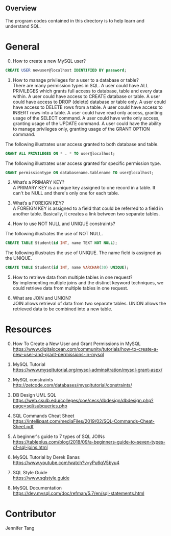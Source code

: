 ## Overview ##
The program codes contained in this directory is to help learn and understand SQL.  

# General #
0. How to create a new MySQL user?  
```sql
CREATE USER newuser@localhost IDENTIFIED BY password;
```

1. How to manage privileges for a user to a database or table?  
There are many permission types in SQL.  A user could have ALL PRIVILEGES which grants full access to database, table and every data within.  A user could have access to CREATE database or table.  A user could have access to DROP (delete) database or table only.  A user could have access to DELETE rows from a table.  A user could have access to INSERT rows into a table.  A user could have read only access, granting usage of the SELECT command.  A user could have write only access, granting usage of the UPDATE command.  A user could have the ability to manage privileges only, granting usage of the GRANT OPTION command.  

The following illustrates user access granted to both database and table.  
```sql
GRANT ALL PRIVILEGES ON * . * TO user@localhost;
```

The following illustrates user access granted for specific permission type.  
```sql
GRANT permissiontype ON databasename.tablename TO user@localhost;
```

2. What’s a PRIMARY KEY?  
A PRIMARY KEY is a unique key assigned to one record in a table.  It can't be NULL and there's only one for each table.  

3. What’s a FOREIGN KEY?  
A FOREIGN KEY is assigned to a field that could be referred to a field in another table.  Basically, it creates a link between two separate tables.  

4. How to use NOT NULL and UNIQUE constraints?  

The following illustrates the use of NOT NULL.  
```sql
CREATE TABLE Student(id INT, name TEXT NOT NULL);
```

The following illustrates the use of UNIQUE.  The name field is assigned as the UNIQUE.  
```sql
CREATE TABLE Student(id INT, name VARCHAR(30) UNIQUE);
```

5. How to retrieve data from multiple tables in one request?  
By implementing multiple joins and the distinct keyword techniques, we could retrieve data from multiple tables in one request.  

6. What are JOIN and UNION?  
JOIN allows retrieval of data from two separate tables.  UNION allows the retrieved data to be combined into a new table.  

# Resources #
0. How To Create a New User and Grant Permissions in MySQL  
https://www.digitalocean.com/community/tutorials/how-to-create-a-new-user-and-grant-permissions-in-mysql  

1. MySQL Tutorial  
https://www.mysqltutorial.org/mysql-adminsitration/mysql-grant-aspx/  

2. MySQL constraints  
http://zetcode.com/databases/mysqltutorial/constraints/  

3. DB Design UML SQL  
https://web.csulb.edu/colleges/coe/cecs/dbdesign/dbdesign.php?page=sql/subqueries.php  

4. SQL Commands Cheat Sheet  
https://intellipaat.com/mediaFiles/2019/02/SQL-Commands-Cheat-Sheet.pdf  

5. A beginner's guide to 7 types of SQL JOINs  
https://tableplus.com/blog/2018/09/a-beginners-guide-to-seven-types-of-sql-joins.html  

6. MySQL Tutorial by Derek Banas  
https://www.youtube.com/watch?v=yPu6qV5byu4  

7. SQL Style Guide  
https://www.sqlstyle.guide  

8. MySQL Documentation  
https://dev.mysql.com/doc/refman/5.7/en/sql-statements.html  

# Contributor #
Jennifer Tang  

